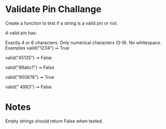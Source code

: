 # Validate Pin Challange

Create a function to test if a string is a valid pin or not.

A valid pin has:

Exactly 4 or 6 characters.
Only numerical characters (0-9).
No whitespace.
Examples
valid("1234") ➞ True

valid("45135") ➞ False

valid("89abc1") ➞ False

valid("900876") ➞ True

valid(" 4983") ➞ False
# Notes
Empty strings should return False when tested.
